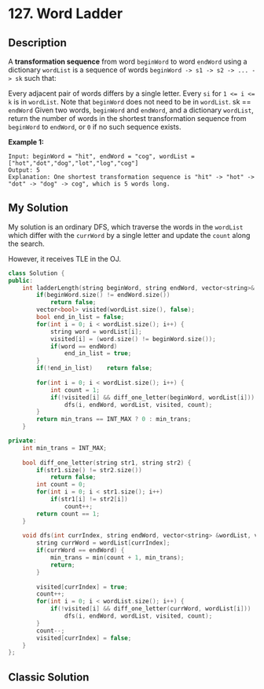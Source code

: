 # 127. Word Ladder
## Description
A **transformation sequence** from word `beginWord` to word `endWord` using a dictionary `wordList` is a sequence of words `beginWord -> s1 -> s2 -> ... -> sk` such that:

Every adjacent pair of words differs by a single letter.
Every `si` for `1 <= i <= k` is in `wordList`. Note that `beginWord` does not need to be in `wordList`.
sk == `endWord`
Given two words, `beginWord` and `endWord`, and a dictionary `wordList`, return the number of words in the shortest transformation sequence from `beginWord` to `endWord`, or `0` if no such sequence exists.

**Example 1:**
```
Input: beginWord = "hit", endWord = "cog", wordList = ["hot","dot","dog","lot","log","cog"]
Output: 5
Explanation: One shortest transformation sequence is "hit" -> "hot" -> "dot" -> "dog" -> cog", which is 5 words long.
```

## My Solution
My solution is an ordinary DFS, which traverse the words in the `wordList` which differ with the `currWord` by a single letter and update the `count` along the search.

However, it receives TLE in the OJ.
```C++
class Solution {
public:
    int ladderLength(string beginWord, string endWord, vector<string>& wordList) {
        if(beginWord.size() != endWord.size())
            return false;
        vector<bool> visited(wordList.size(), false);
        bool end_in_list = false;
        for(int i = 0; i < wordList.size(); i++) {
            string word = wordList[i];
            visited[i] = (word.size() != beginWord.size());
            if(word == endWord)
                end_in_list = true;
        }
        if(!end_in_list)    return false;
        
        for(int i = 0; i < wordList.size(); i++) {
            int count = 1;
            if(!visited[i] && diff_one_letter(beginWord, wordList[i]))
                dfs(i, endWord, wordList, visited, count);
        }
        return min_trans == INT_MAX ? 0 : min_trans;        
    }

private:
    int min_trans = INT_MAX;
    
    bool diff_one_letter(string str1, string str2) {
        if(str1.size() != str2.size())
            return false;
        int count = 0;
        for(int i = 0; i < str1.size(); i++)
            if(str1[i] != str2[i])
                count++;
        return count == 1;
    }
    
    void dfs(int currIndex, string endWord, vector<string> &wordList, vector<bool> &visited, int& count) {
        string currWord = wordList[currIndex];
        if(currWord == endWord) {
            min_trans = min(count + 1, min_trans);
            return;
        }
        
        visited[currIndex] = true;
        count++;
        for(int i = 0; i < wordList.size(); i++) {
            if(!visited[i] && diff_one_letter(currWord, wordList[i]))
                dfs(i, endWord, wordList, visited, count);
        }
        count--;
        visited[currIndex] = false;
    }
};
```

## Classic Solution
